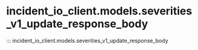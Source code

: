# incident_io_client.models.severities_v1_update_response_body

::: incident_io_client.models.severities_v1_update_response_body
